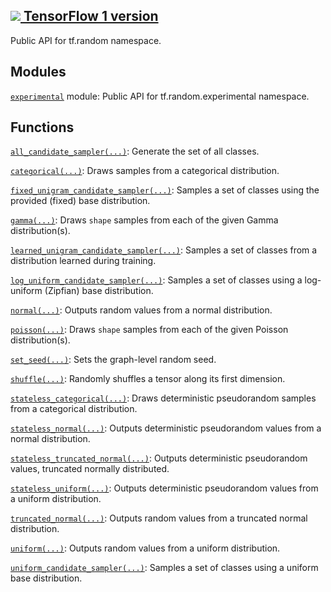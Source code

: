 [ ![](https://tensorflow.google.cn/images/tf_logo_32px.png) TensorFlow 1
version](/versions/r1.15/api_docs/python/tf/random)  
---  
  
Public API for tf.random namespace.

## Modules

[`experimental`](https://tensorflow.google.cn/api_docs/python/tf/random/experimental)
module: Public API for tf.random.experimental namespace.

## Functions

[`all_candidate_sampler(...)`](https://tensorflow.google.cn/api_docs/python/tf/random/all_candidate_sampler):
Generate the set of all classes.

[`categorical(...)`](https://tensorflow.google.cn/api_docs/python/tf/random/categorical):
Draws samples from a categorical distribution.

[`fixed_unigram_candidate_sampler(...)`](https://tensorflow.google.cn/api_docs/python/tf/random/fixed_unigram_candidate_sampler):
Samples a set of classes using the provided (fixed) base distribution.

[`gamma(...)`](https://tensorflow.google.cn/api_docs/python/tf/random/gamma):
Draws `shape` samples from each of the given Gamma distribution(s).

[`learned_unigram_candidate_sampler(...)`](https://tensorflow.google.cn/api_docs/python/tf/random/learned_unigram_candidate_sampler):
Samples a set of classes from a distribution learned during training.

[`log_uniform_candidate_sampler(...)`](https://tensorflow.google.cn/api_docs/python/tf/random/log_uniform_candidate_sampler):
Samples a set of classes using a log-uniform (Zipfian) base distribution.

[`normal(...)`](https://tensorflow.google.cn/api_docs/python/tf/random/normal):
Outputs random values from a normal distribution.

[`poisson(...)`](https://tensorflow.google.cn/api_docs/python/tf/random/poisson):
Draws `shape` samples from each of the given Poisson distribution(s).

[`set_seed(...)`](https://tensorflow.google.cn/api_docs/python/tf/random/set_seed):
Sets the graph-level random seed.

[`shuffle(...)`](https://tensorflow.google.cn/api_docs/python/tf/random/shuffle):
Randomly shuffles a tensor along its first dimension.

[`stateless_categorical(...)`](https://tensorflow.google.cn/api_docs/python/tf/random/stateless_categorical):
Draws deterministic pseudorandom samples from a categorical distribution.

[`stateless_normal(...)`](https://tensorflow.google.cn/api_docs/python/tf/random/stateless_normal):
Outputs deterministic pseudorandom values from a normal distribution.

[`stateless_truncated_normal(...)`](https://tensorflow.google.cn/api_docs/python/tf/random/stateless_truncated_normal):
Outputs deterministic pseudorandom values, truncated normally distributed.

[`stateless_uniform(...)`](https://tensorflow.google.cn/api_docs/python/tf/random/stateless_uniform):
Outputs deterministic pseudorandom values from a uniform distribution.

[`truncated_normal(...)`](https://tensorflow.google.cn/api_docs/python/tf/random/truncated_normal):
Outputs random values from a truncated normal distribution.

[`uniform(...)`](https://tensorflow.google.cn/api_docs/python/tf/random/uniform):
Outputs random values from a uniform distribution.

[`uniform_candidate_sampler(...)`](https://tensorflow.google.cn/api_docs/python/tf/random/uniform_candidate_sampler):
Samples a set of classes using a uniform base distribution.


